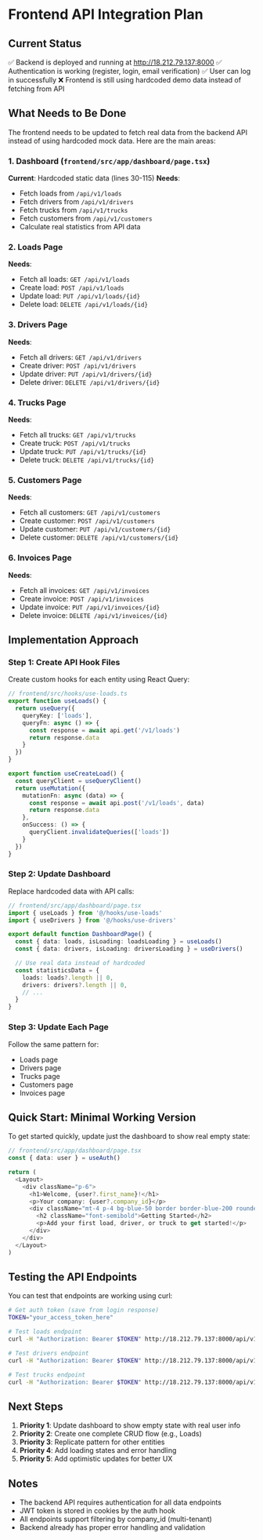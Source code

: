 # Frontend API Integration Plan

## Current Status
✅ Backend is deployed and running at http://18.212.79.137:8000
✅ Authentication is working (register, login, email verification)
✅ User can log in successfully
❌ Frontend is still using hardcoded demo data instead of fetching from API

## What Needs to Be Done

The frontend needs to be updated to fetch real data from the backend API instead of using hardcoded mock data. Here are the main areas:

### 1. Dashboard (`frontend/src/app/dashboard/page.tsx`)
**Current**: Hardcoded static data (lines 30-115)
**Needs**:
- Fetch loads from `/api/v1/loads`
- Fetch drivers from `/api/v1/drivers`
- Fetch trucks from `/api/v1/trucks`
- Fetch customers from `/api/v1/customers`
- Calculate real statistics from API data

### 2. Loads Page
**Needs**:
- Fetch all loads: `GET /api/v1/loads`
- Create load: `POST /api/v1/loads`
- Update load: `PUT /api/v1/loads/{id}`
- Delete load: `DELETE /api/v1/loads/{id}`

### 3. Drivers Page
**Needs**:
- Fetch all drivers: `GET /api/v1/drivers`
- Create driver: `POST /api/v1/drivers`
- Update driver: `PUT /api/v1/drivers/{id}`
- Delete driver: `DELETE /api/v1/drivers/{id}`

### 4. Trucks Page
**Needs**:
- Fetch all trucks: `GET /api/v1/trucks`
- Create truck: `POST /api/v1/trucks`
- Update truck: `PUT /api/v1/trucks/{id}`
- Delete truck: `DELETE /api/v1/trucks/{id}`

### 5. Customers Page
**Needs**:
- Fetch all customers: `GET /api/v1/customers`
- Create customer: `POST /api/v1/customers`
- Update customer: `PUT /api/v1/customers/{id}`
- Delete customer: `DELETE /api/v1/customers/{id}`

### 6. Invoices Page
**Needs**:
- Fetch all invoices: `GET /api/v1/invoices`
- Create invoice: `POST /api/v1/invoices`
- Update invoice: `PUT /api/v1/invoices/{id}`
- Delete invoice: `DELETE /api/v1/invoices/{id}`

## Implementation Approach

### Step 1: Create API Hook Files
Create custom hooks for each entity using React Query:

```typescript
// frontend/src/hooks/use-loads.ts
export function useLoads() {
  return useQuery({
    queryKey: ['loads'],
    queryFn: async () => {
      const response = await api.get('/v1/loads')
      return response.data
    }
  })
}

export function useCreateLoad() {
  const queryClient = useQueryClient()
  return useMutation({
    mutationFn: async (data) => {
      const response = await api.post('/v1/loads', data)
      return response.data
    },
    onSuccess: () => {
      queryClient.invalidateQueries(['loads'])
    }
  })
}
```

### Step 2: Update Dashboard
Replace hardcoded data with API calls:

```typescript
// frontend/src/app/dashboard/page.tsx
import { useLoads } from '@/hooks/use-loads'
import { useDrivers } from '@/hooks/use-drivers'

export default function DashboardPage() {
  const { data: loads, isLoading: loadsLoading } = useLoads()
  const { data: drivers, isLoading: driversLoading } = useDrivers()

  // Use real data instead of hardcoded
  const statisticsData = {
    loads: loads?.length || 0,
    drivers: drivers?.length || 0,
    // ...
  }
}
```

### Step 3: Update Each Page
Follow the same pattern for:
- Loads page
- Drivers page
- Trucks page
- Customers page
- Invoices page

## Quick Start: Minimal Working Version

To get started quickly, update just the dashboard to show real empty state:

```typescript
// frontend/src/app/dashboard/page.tsx
const { data: user } = useAuth()

return (
  <Layout>
    <div className="p-6">
      <h1>Welcome, {user?.first_name}!</h1>
      <p>Your company: {user?.company_id}</p>
      <div className="mt-4 p-4 bg-blue-50 border border-blue-200 rounded">
        <h2 className="font-semibold">Getting Started</h2>
        <p>Add your first load, driver, or truck to get started!</p>
      </div>
    </div>
  </Layout>
)
```

## Testing the API Endpoints

You can test that endpoints are working using curl:

```bash
# Get auth token (save from login response)
TOKEN="your_access_token_here"

# Test loads endpoint
curl -H "Authorization: Bearer $TOKEN" http://18.212.79.137:8000/api/v1/loads

# Test drivers endpoint
curl -H "Authorization: Bearer $TOKEN" http://18.212.79.137:8000/api/v1/drivers

# Test trucks endpoint
curl -H "Authorization: Bearer $TOKEN" http://18.212.79.137:8000/api/v1/trucks
```

## Next Steps

1. **Priority 1**: Update dashboard to show empty state with real user info
2. **Priority 2**: Create one complete CRUD flow (e.g., Loads)
3. **Priority 3**: Replicate pattern for other entities
4. **Priority 4**: Add loading states and error handling
5. **Priority 5**: Add optimistic updates for better UX

## Notes

- The backend API requires authentication for all data endpoints
- JWT token is stored in cookies by the auth hook
- All endpoints support filtering by company_id (multi-tenant)
- Backend already has proper error handling and validation

